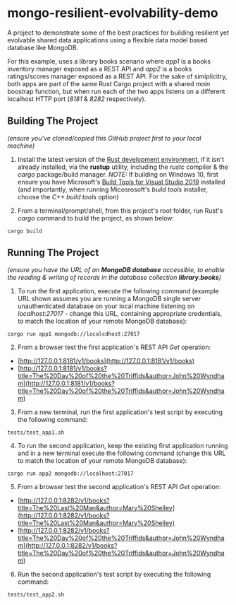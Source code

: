 # mongo-resilient-evolvability-demo

A project to demonstrate some of the best practices for building resilient yet evolvable shared data applications using a flexible data model based database like MongoDB. 

For this example, uses a library books scenario where _app1_ is a books inventory manager exposed as a REST API and _app2_ is a books ratings/scores manager expsoed as a REST API. For the sake of simiplicitry, both apps are part of the same Rust Cargo project with a shared _main_ boostrap function, but when run each of the two apps listens on a different localhost HTTP port (_8181_ & _8282_ respectively).

## Building The Project

_(ensure you've cloned/copied this GitHub project first to your local machine)_

 1. Install the latest version of the [Rust development environment](https://www.rust-lang.org/tools/install), if it isn't already installed, via the __rustup__ utility, including the _rustc_ compiler & the _cargo_ package/build manager. _NOTE:_ If building on Windows 10, first ensure you have Microsoft's [Build Tools for Visual Studio 2019](https://visualstudio.microsoft.com/thank-you-downloading-visual-studio/?sku=BuildTools&rel=16) installed (and importantly, when running Micosrosoft's _build tools_ installer, choose the _C++ build tools_ option)

 2. From a terminal/prompt/shell, from this project's root folder, run Rust's _cargo_ command to build the project, as shown below:
 
```console
cargo build
```

## Running The Project

_(ensure you have the URL of an __MongoDB database__ accessible, to enable the reading & writing of records in the database collection __library.books__)_

 1. To run the first application, execute the following command (example URL shown assumes you are running a MongoDB single server unauthenticated database on your local machine listening on _localhost:27017_ - change this URL, containing appropriate credentials, to match the location of your remote MongoDB database):
 
```console
cargo run app1 mongodb://localcdhost:27017
```

 2. From a browser test the first application's REST API _Get_ operation:
 
 * [http://127.0.0.1:8181/v1/books](http://127.0.0.1:8181/v1/books)
 * [http://127.0.0.1:8181/v1/books?title=The%20Day%20of%20the%20Triffids&author=John%20Wyndham](http://127.0.0.1:8181/v1/books?title=The%20Day%20of%20the%20Triffids&author=John%20Wyndham)


 3. From a new terminal, run the first application's test script by executing the following command:
  
```console
tests/test_app1.sh
```
  
 4. To run the second application, keep the existing first application running and in a new terminal execute the following command (change this URL to match the location of your remote MongoDB database):
 
```console
cargo run app2 mongodb://localhost:27017
```

 5. From a browser test the second application's REST API _Get_ operation:
 
 * [http://127.0.0.1:8282/v1/books?title=The%20Last%20Man&author=Mary%20Shelley](http://127.0.0.1:8282/v1/books?title=The%20Last%20Man&author=Mary%20Shelley)
 * [http://127.0.0.1:8282/v1/books?title=The%20Day%20of%20the%20Triffids&author=John%20Wyndham](http://127.0.0.1:8282/v1/books?title=The%20Day%20of%20the%20Triffids&author=John%20Wyndham)



 6. Run the second application's test script by executing the following command:
  
```console
tests/test_app2.sh
```

